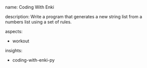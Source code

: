name: Coding With Enki

description: Write a program that generates a new string list from a numbers list using a set of rules.

aspects:
  - workout

insights:
  - coding-with-enki-py